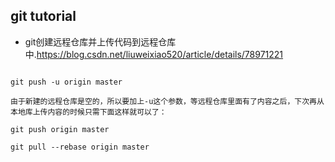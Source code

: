 ## git tutorial
- git创建远程仓库并上传代码到远程仓库中.https://blog.csdn.net/liuweixiao520/article/details/78971221

```

git push -u origin master
 
由于新建的远程仓库是空的，所以要加上-u这个参数，等远程仓库里面有了内容之后，下次再从本地库上传内容的时候只需下面这样就可以了：

git push origin master

git pull --rebase origin master

 
```